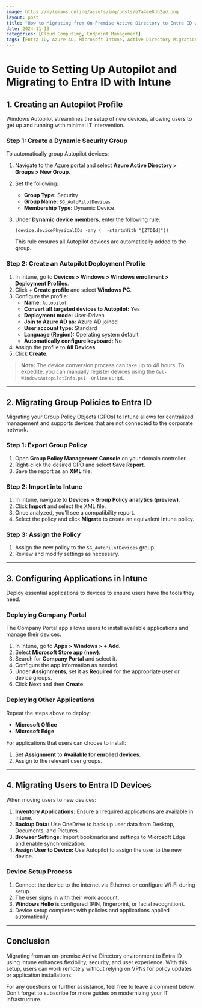 ```yaml
---
image: https://mylemans.online/assets/img/posts/e7a4ee8db2ad.png
layout: post
title: "How to Migrating from On-Premise Active Directory to Entra ID with Intune"
date: 2024-11-13
categories: [Cloud Computing, Endpoint Management]
tags: [Entra ID, Azure AD, Microsoft Intune, Active Directory Migration, Autopilot, Group Policy Migration, Device Enrollment, Company Portal, Application Deployment, Remote Work, Cloud Kerberos Trust, Windows Hello, OneDrive, Microsoft Edge, Modern Workplace, MDM]
---
```


# Guide to Setting Up Autopilot and Migrating to Entra ID with Intune

## 1. Creating an Autopilot Profile

Windows Autopilot streamlines the setup of new devices, allowing users to get up and running with minimal IT intervention.

### Step 1: Create a Dynamic Security Group

To automatically group Autopilot devices:

1. Navigate to the Azure portal and select **Azure Active Directory > Groups > New Group**.
2. Set the following:
   - **Group Type:** Security  
   - **Group Name:** `SG_AutoPilotDevices`  
   - **Membership Type:** Dynamic Device  
3. Under **Dynamic device members**, enter the following rule:

    ```plaintext
    (device.devicePhysicalIDs -any (_ -startsWith "[ZTDId]"))
    ```

   This rule ensures all Autopilot devices are automatically added to the group.

### Step 2: Create an Autopilot Deployment Profile

1. In Intune, go to **Devices > Windows > Windows enrollment > Deployment Profiles**.
2. Click **+ Create profile** and select **Windows PC**.
3. Configure the profile:
   - **Name:** `Autopilot`  
   - **Convert all targeted devices to Autopilot:** Yes  
   - **Deployment mode:** User-Driven  
   - **Join to Azure AD as:** Azure AD joined  
   - **User account type:** Standard  
   - **Language (Region):** Operating system default  
   - **Automatically configure keyboard:** No  
4. Assign the profile to **All Devices**.
5. Click **Create**.

> **Note:** The device conversion process can take up to 48 hours. To expedite, you can manually register devices using the `Get-WindowsAutopilotInfo.ps1 -Online` script.

---

## 2. Migrating Group Policies to Entra ID

Migrating your Group Policy Objects (GPOs) to Intune allows for centralized management and supports devices that are not connected to the corporate network.

### Step 1: Export Group Policy

1. Open **Group Policy Management Console** on your domain controller.
2. Right-click the desired GPO and select **Save Report**.
3. Save the report as an **XML** file.

### Step 2: Import into Intune

1. In Intune, navigate to **Devices > Group Policy analytics (preview)**.
2. Click **Import** and select the XML file.
3. Once analyzed, you'll see a compatibility report.
4. Select the policy and click **Migrate** to create an equivalent Intune policy.

### Step 3: Assign the Policy

1. Assign the new policy to the `SG_AutoPilotDevices` group.
2. Review and modify settings as necessary.

---

## 3. Configuring Applications in Intune

Deploy essential applications to devices to ensure users have the tools they need.

### Deploying Company Portal

The Company Portal app allows users to install available applications and manage their devices.

1. In Intune, go to **Apps > Windows > + Add**.
2. Select **Microsoft Store app (new)**.
3. Search for **Company Portal** and select it.
4. Configure the app information as needed.
5. Under **Assignments**, set it as **Required** for the appropriate user or device groups.
6. Click **Next** and then **Create**.

### Deploying Other Applications

Repeat the steps above to deploy:

- **Microsoft Office**
- **Microsoft Edge**

For applications that users can choose to install:

1. Set **Assignment** to **Available for enrolled devices**.
2. Assign to the relevant user groups.

---

## 4. Migrating Users to Entra ID Devices

When moving users to new devices:

1. **Inventory Applications:** Ensure all required applications are available in Intune.
2. **Backup Data:** Use OneDrive to back up user data from Desktop, Documents, and Pictures.
3. **Browser Settings:** Import bookmarks and settings to Microsoft Edge and enable synchronization.
4. **Assign User to Device:** Use Autopilot to assign the user to the new device.

### Device Setup Process

1. Connect the device to the internet via Ethernet or configure Wi-Fi during setup.
2. The user signs in with their work account.
3. **Windows Hello** is configured (PIN, fingerprint, or facial recognition).
4. Device setup completes with policies and applications applied automatically.

---

## Conclusion

Migrating from an on-premise Active Directory environment to Entra ID using Intune enhances flexibility, security, and user experience. With this setup, users can work remotely without relying on VPNs for policy updates or application installations.

For any questions or further assistance, feel free to leave a comment below. Don't forget to subscribe for more guides on modernizing your IT infrastructure.
